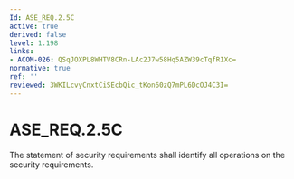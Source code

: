```yaml
---
Id: ASE_REQ.2.5C
active: true
derived: false
level: 1.198
links:
- ACOM-026: QSqJOXPL8WHTV8CRn-LAc2J7w58Hq5AZW39cTqfR1Xc=
normative: true
ref: ''
reviewed: 3WKILcvyCnxtCiSEcbQic_tKon60zQ7mPL6DcOJ4C3I=
---
```


# ASE_REQ.2.5C

The statement of security requirements shall identify all operations on the security requirements.